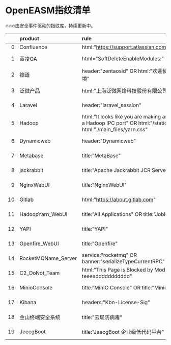 # OpenEASM指纹清单 

 🔥🔥🔥由安全事件驱动的指纹库，持续更新中。

|    | product             | rule                                                                                                                                  | update_at   |
|---:|:--------------------|:--------------------------------------------------------------------------------------------------------------------------------------|:------------|
|  0 | Confluence          | html:"https://support.atlassian.com/help/confluence" || header:"X-Confluence-Request-Time"                                            | 2023-08-08  |
|  1 | 蓝凌OA                | html="SoftDeleteEnableModules:"                                                                                                       | 2023-08-08  |
|  2 | 禅道                  | header:"zentaosid" OR html:"欢迎使用禅道集成运行环境"                                                                                             | 2023-08-08  |
|  3 | 泛微产品                | html:"上海泛微网络科技股份有限公司"                                                                                                                 | 2023-08-08  |
|  4 | Laravel             | header:"laravel_session"                                                                                                              | 2023-08-08  |
|  5 | Hadoop              | html:"It looks like you are making an HTTP request to a Hadoop IPC port" OR html:"/static/hadoop.css" OR html:"./main_files/yarn.css" | 2023-08-08  |
|  6 | Dynamicweb          | header:"Dynamicweb"                                                                                                                   | 2023-08-08  |
|  7 | Metabase            | title:"MetaBase"                                                                                                                      | 2023-07-27  |
|  8 | jackrabbit          | title:"Apache Jackrabbit JCR Server"                                                                                                  | 2023-07-27  |
|  9 | NginxWebUI          | title:"NginxWebUI"                                                                                                                    | 2023-07-17  |
| 10 | Gitlab              | html:"https://about.gitlab.com"                                                                                                       | 2023-07-17  |
| 11 | HadoopYarn_WebUI    | title:"All Applications" OR title:"JobHistory"                                                                                        | 2023-07-17  |
| 12 | YAPI                | title:"YAPI"                                                                                                                          | 2023-07-17  |
| 13 | Openfire_WebUI      | title:"Openfire"                                                                                                                      | 2023-07-17  |
| 14 | RocketMQName_Server | service:"rocketmq" OR banner:"serializeTypeCurrentRPC"                                                                                | 2023-07-14  |
| 15 | C2_DoNot_Team       | html:"This Page is Blocked by Mod Security teeeeddddddddddd"                                                                          | 2023-07-13  |
| 16 | MinioConsole        | title:"MinIO Console" OR title:"Minio Browser"                                                                                        | 2023-07-12  |
| 17 | Kibana              | headers:"Kbn-License-Sig"                                                                                                             | 2023-07-12  |
| 18 | 金山终端安全系统            | title:"云堤防病毒"                                                                                                                         | 2023-07-12  |
| 19 | JeecgBoot           | title:"JeecgBoot 企业级低代码平台"                                                                                                            | 2023-07-12  |